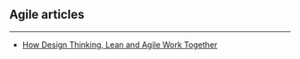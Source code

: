 ## Agile articles

---

- [How Design Thinking, Lean and Agile Work Together](https://hackernoon.com/understanding-how-design-thinking-lean-and-agile-work-together-fe65fd854407)

